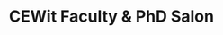 ---
dateStart: 2014-11-05
dateEnd: 2014-12-05
title: "CEWit Faculty & PhD Salon"
venue: "Indiana University"
organizer: Jenny Hartel
credit:
city: Bloomington
state: IN
country: USA
pdfLink:
venueImages:
---